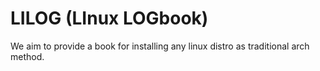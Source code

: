 # LILOG (LInux LOGbook)

We aim to provide a book for installing any linux distro as traditional arch method.
